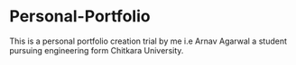 # Personal-Portfolio
This is a personal portfolio creation trial by me i.e Arnav Agarwal a student pursuing engineering form Chitkara University.  
